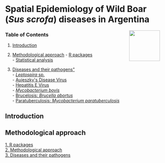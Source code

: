 # Spatial Epidemiology of Wild Boar (*Sus scrofa*) diseases in Argentina

<img src="https://user-images.githubusercontent.com/20196847/82152923-d78ba600-983a-11ea-9bfc-2a9115a029f5.jpg" height="100" width="100" img align="right">

### Table of Contents

1.   [Introduction](#introduction)

2.   [Methodological approach](#methodological-approach)
    -   [R packages](#r-packages)             
    -   [Statistical analysis](#statistical-analysis)    

3.   [Diseases and their pathogens"](#diseases-and-their-pathogens)  
    -  [*Leptospira* sp.](#leptospira-sp.)  
    - [Aujeszky's Disease Virus](#aujeszky's-disease-virus)  
    - [Hepatitis E Virus](#hepatitis-e-virus)  
    - [*Mycobacterium bovis*](#mycobacterium-bovis)  
    - [Brucelosis: *Brucella abortus*](#brucelosis)  
    - [Paratuberculosis: *Mycobacterium paratuberculosis*](#paratuebrculosis)


Introduction
------------



    


Methodological approach
----------

[1. R packages](./R_packages/rpackages.Rmd)  
[2. Methodological approach](./Methods/Methods.Rmd)  
[3. Diseases and their pathogens](./Variables/README.md)  

